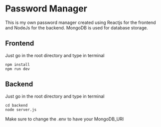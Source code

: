 # Password Manager

This is my own password manager created using Reactjs for the frontend and NodeJs for the backend. 
MongoDB is used for database storage.

## Frontend

Just go in the root directory and type in terminal
```
npm install
npm run dev
```

## Backend

Just go in the root directory and type in terminal
```
cd backend
node server.js
```

Make sure to change the .env to have your MongoDB_URI
